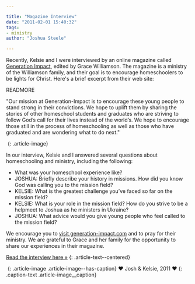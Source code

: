```yaml
---

title: "Magazine Interview"
date: "2011-02-01 15:40:32"
tags:
- ministry
author: "Joshua Steele"

---
```


Recently, Kelsie and I were interviewed by an online magazine called <a href="http://www.generation-impact.com/">Generation Impact</a>, edited by Grace Williamson. The magazine is a ministry of the Williamson family, and their goal is to encourage homeschoolers to be lights for Christ. Here's a brief excerpt from their web site:

READMORE

"Our mission at Generation-Impact is to encourage these young people to stand strong in their convictions. We hope to uplift them by sharing the stories of other homeschool students and graduates who are striving to follow God’s call for their lives instead of the world’s. We hope to encourage those still in the process of homeschooling as well as those who have graduated and are wondering what to do next."

<a href="http://www.generation-impact.com/"><img class="alignleft size-full wp-image-1153" title="Generation Impact Banner" src="//d21yo20tm8bmc2.cloudfront.net/2011/02/Generation-Impact-Banner.jpeg" alt="" /></a>
{: .article-image}

In our interview, Kelsie and I answered several questions about homeschooling and ministry, including the following:

* What was your homeschool experience like?
* JOSHUA: Briefly describe your history in missions. How did you know God was calling you to the mission field?
* KELSIE: What is the greatest challenge you’ve faced so far on the mission field?
* KELSIE: What is your role in the mission field? How do you strive to be a helpmeet to Joshua as he ministers in Ukraine?
* JOSHUA: What advice would you give young people who feel called to the mission field?

We encourage you to <a href="http://www.generation-impact.com/">visit generation-impact.com</a> and to pray for their ministry. We are grateful to Grace and her family for the opportunity to share our experiences in their magazine.

<a href="http://www.generation-impact.com/archives/2327">Read the interview here &raquo;</a>
{: .article-text--centered}

<a href="//d21yo20tm8bmc2.cloudfront.net/2011/02/236-8698.jpg"><img class="size-medium wp-image-1158" title="236-8698" src="//d21yo20tm8bmc2.cloudfront.net/2011/02/236-8698-300x205.jpg" alt="" /></a>
{: .article-image .article-image--has-caption}
&hearts; Josh &amp; Kelsie, 2011 &hearts;
{: .caption-text .article-image__caption}
